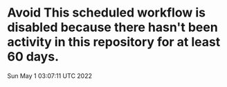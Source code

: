 # Avoid This scheduled workflow is disabled because there hasn't been activity in this repository for at least 60 days.
Sun May  1 03:07:11 UTC 2022
